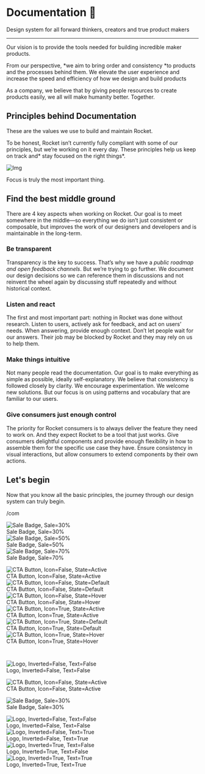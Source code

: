 
# Documentation 🚀

Design system for all forward thinkers, creators and true product makers

---

Our vision is to provide the tools needed for building incredible maker products.

From our perspective, *we aim to bring order and consistency *to products and the processes behind them. We elevate the user experience and increase the speed and efficiency of how we design and build products

As a company, we believe that by giving people resources to create products easily, we all will make humanity better. Together.

## Principles behind Documentation

These are the values we use to build and maintain Rocket.

To be honest, Rocket isn’t currently fully compliant with some of our principles, but we’re working on it every day. These principles help us keep on track and* stay focused on the right things*.

![Img](https://studio-assets.supernova.io/design-systems/14533/9289758a-6300-472a-bbc6-a57098081abf.jpeg)

Focus is truly the most important thing.

## Find the best middle ground

There are 4 key aspects when working on Rocket. Our goal is to meet somewhere in the middle—so everything we do isn’t just consistent or composable, but improves the work of our designers and developers and is maintainable in the long-term.

### Be transparent

Transparency is the key to success. That’s why we have a *public roadmap and open feedback channels*. But we’re trying to go further. We document our design decisions so we can reference them in discussions and not reinvent the wheel again by discussing stuff repeatedly and without historical context.

### Listen and react

The first and most important part: nothing in Rocket was done without research. Listen to users, actively ask for feedback, and act on users’ needs. When answering, provide enough context. Don’t let people wait for our answers. Their job may be blocked by Rocket and they may rely on us to help them.

### Make things intuitive

Not many people read the documentation. Our goal is to make everything as simple as possible, ideally self-explanatory. We believe that consistency is followed closely by clarity. We encourage experimentation. We welcome new solutions. But our focus is on using patterns and vocabulary that are familiar to our users.

### Give consumers just enough control

The priority for Rocket consumers is to always deliver the feature they need to work on. And they expect Rocket to be a tool that just works. Give consumers delightful components and provide enough flexibility in how to assemble them for the specific use case they have. Ensure consistency in visual interactions, but allow consumers to extend components by their own actions.

## Let's begin

Now that you know all the basic principles, the journey through our design system can truly begin.

/com

  
![Sale Badge, Sale=30%](https://studio-assets.supernova.io/design-systems/14533/1d7cfa90-b3d7-4686-8098-244602eda262.png)  
Sale Badge, Sale=30%  
![Sale Badge, Sale=50%](https://studio-assets.supernova.io/design-systems/14533/fa73d047-1525-466b-a220-b50c12cc3ee6.png)  
Sale Badge, Sale=50%  
![Sale Badge, Sale=70%](https://studio-assets.supernova.io/design-systems/14533/8a32b424-246e-4169-a31e-84f42b55c895.png)  
Sale Badge, Sale=70%  


  
![CTA Button, Icon=False, State=Active](https://studio-assets.supernova.io/design-systems/14533/143b665d-a472-40fd-a7d0-dc569786ce1e.png)  
CTA Button, Icon=False, State=Active  
![CTA Button, Icon=False, State=Default](https://studio-assets.supernova.io/design-systems/14533/9a3791c6-e238-4f06-a59c-2ad4075374eb.png)  
CTA Button, Icon=False, State=Default  
![CTA Button, Icon=False, State=Hover](https://studio-assets.supernova.io/design-systems/14533/5552969c-2873-49fe-a1a1-af53c50180e6.png)  
CTA Button, Icon=False, State=Hover  
![CTA Button, Icon=True, State=Active](https://studio-assets.supernova.io/design-systems/14533/496b8f77-d6bf-4c80-8c99-22322e1ccbdb.png)  
CTA Button, Icon=True, State=Active  
![CTA Button, Icon=True, State=Default](https://studio-assets.supernova.io/design-systems/14533/7cb62ccf-2a16-435b-a652-5edbba5a1b7c.png)  
CTA Button, Icon=True, State=Default  
![CTA Button, Icon=True, State=Hover](https://studio-assets.supernova.io/design-systems/14533/98ffe1d4-a45c-49fc-9223-7fa8ddb4557c.png)  
CTA Button, Icon=True, State=Hover  


```javascript  
  
```

  
![Logo, Inverted=False, Text=False](https://studio-assets.supernova.io/design-systems/14533/7e2715d4-3cf4-4f23-9eee-6bd88459fddc.png)  
Logo, Inverted=False, Text=False  


  
  


  
![CTA Button, Icon=False, State=Active](https://studio-assets.supernova.io/design-systems/14533/143b665d-a472-40fd-a7d0-dc569786ce1e.png)  
CTA Button, Icon=False, State=Active  


  
![Sale Badge, Sale=30%](https://studio-assets.supernova.io/design-systems/14533/1d7cfa90-b3d7-4686-8098-244602eda262.png)  
Sale Badge, Sale=30%  


  
![Logo, Inverted=False, Text=False](https://studio-assets.supernova.io/design-systems/14533/7e2715d4-3cf4-4f23-9eee-6bd88459fddc.png)  
Logo, Inverted=False, Text=False  
![Logo, Inverted=False, Text=True](https://studio-assets.supernova.io/design-systems/14533/0d7409d7-e175-45a6-9682-a157a322f621.png)  
Logo, Inverted=False, Text=True  
![Logo, Inverted=True, Text=False](https://studio-assets.supernova.io/design-systems/14533/030fafd8-ba20-4c3c-92df-553066656fa5.png)  
Logo, Inverted=True, Text=False  
![Logo, Inverted=True, Text=True](https://studio-assets.supernova.io/design-systems/14533/9b453bd9-22f7-495f-ac67-339483f74abb.png)  
Logo, Inverted=True, Text=True  
